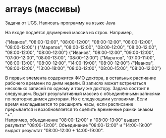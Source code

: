 # arrays (массивы)
Задача от UGS. Написать программу на языке Java

На входе подаётся двумерный массив из строк. Например, 

{"Иванов",  "08:00-12:00", "08:00-12:00", "08:00-12:00", "08:00-12:00", "08:00-12:00"} 
{"Маратов", "08:00-12:00", "08:00-12:00", "08:00-12:00", "08:00-12:00", "08:00-12:00"}
{"Иванов",  "08:00-12:00", "09:00-12:00", "07:00-12:00", "08:00-13:00", "08:00-12:00"}
{"Маратов", "07:00-11:00", "08:00-13:00", "08:00-12:00", "14:00-19:00", "08:00-12:00"}
{"Иванов",  "08:00-12:00", "13:00-18:00", "08:00-12:00", "08:00-15:00", "08:00-12:00"} 

В первых элемента содержится ФИО доктора, в остальных распиание рабочего времени по дням недели. В записях может встречаться несколько записей по одному и тому же доктору. Задача состоит в следующем. Выдат результативный массив с объединёнными записями по повторяющимся докторам. Но с следующими условиями. Если время накладывается то расширять часы, если расписание прерывается и возобновляется то сцепить временные рамки знаком "+".  
Например, объединение "08:00-12:00" и  "08:00-13:00" выдаст результат "08:00-13:00". Объединение "08:00-12:00" и "14:00-19:00" выдаст результат "08:00-12:00 + 14:00-19:00".



